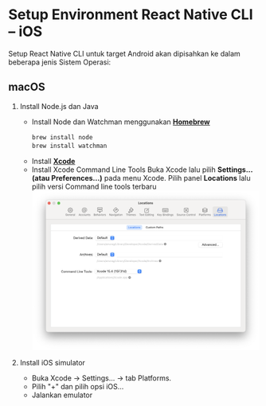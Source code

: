 # Setup Environment React Native CLI – iOS

Setup React Native CLI untuk target Android akan dipisahkan ke dalam beberapa jenis Sistem Operasi:

## macOS

1. Install Node.js dan Java
    - Install Node dan Watchman menggunakan [**Homebrew**](https://brew.sh/)
        ```bash
        brew install node
        brew install watchman
        ```
    - Install [**Xcode**](https://apps.apple.com/us/app/xcode/id497799835?mt=12)
    - Install Xcode Command Line Tools
        Buka Xcode lalu pilih **Settings... (atau Preferences...)** pada menu Xcode. 
        Pilih panel **Locations** lalu pilih versi Command line tools terbaru
        ![Ilustrasi install command line tool Xcode](./assets/install%20command%20line%20tools.png "Ilustrasi install command line tool Xcode")

2. Install iOS simulator
    - Buka Xcode → Settings... → tab Platforms.
    - Pilih "+" dan pilih opsi iOS…
    - Jalankan emulator
